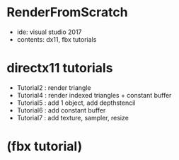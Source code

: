 # RenderFromScratch

- ide: visual studio 2017
- contents: dx11, fbx tutorials

# directx11 tutorials
- Tutorial2 : render triangle
- Tutorial4 : render indexed triangles + constant buffer
- Tutorial5 : add 1 object, add depthstencil  
- Tutorial6 : add constant buffer
- Tutorial7 : add texture, sampler, resize

# (fbx tutorial)

